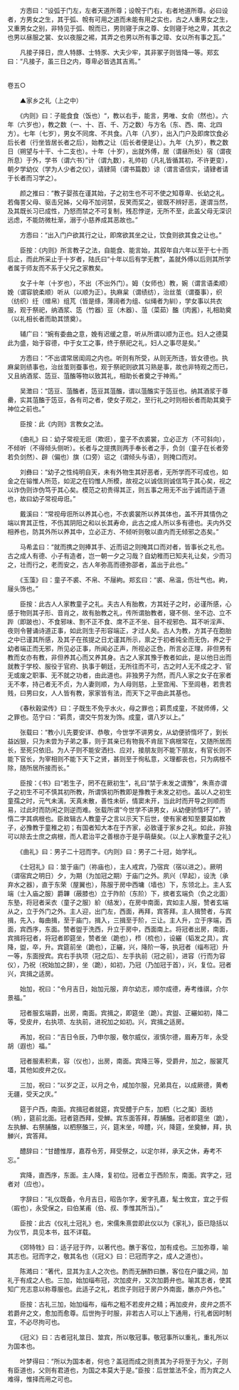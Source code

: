 <!-- { "loadSidebar": true } -->
　　方悫曰：“设弧于门左，左者天道所尊；设帨于门右，右者地道所尊。必曰设者，方男女之生，其于弧、帨有可用之道而未能有用之实也，古之人重男女之生，又重男女之别，非特见于弧、帨而已，男则寝于床之尊、女则寝于地之卑，其衣之也男以昼服之裳、女以夜服之裼，其弄之也男以所有事之璋、女以所有事之瓦。”

　　凡接子择日，庶人特豚、士特豕、大夫少牢，其非冢子则皆降一等。郑玄曰：“凡接子，虽三日之内，尊卑必皆选其吉焉。”  
　 

卷五○

　　▲家乡之礼（上之中）

　　《内则》曰：子能食食（饭也）“，教以右手，能言，男唯、女俞（然也）。六年（六岁也），教之数（一、十、百、千、万之数）与方名（东、西、南、北四方）。七年（七岁），男女不同席、不共食。八年（八岁），出入门户及即席饮食必后长者（行坐皆居长者之后），始教之让（后长者便是让）。九年（九岁），教之数日（朔望与十干、十二支也）。十年（十岁），出就外傅，居（谓昼所处）宿（谓夜所息）于外，学书（谓六书）”计（谓九数），礼帅初（凡礼皆循其初，不许更变），朝夕学幼仪（学为人少者之仪），请肄简（谓书篇数）谅（谓言语信实，请肄者请于长者而习学之）。

　　颜之推曰：“教子婴孩在谨其始，子之初生也不可不使之知尊卑、长幼之礼。若侮詈父母、驱击兄姊，父母不加诃禁，反笑而奖之，彼既不辨好恶，遂谓当然，及其既长习已成性，乃怒而禁之不可复制，残忍悖逆，无所不至，此盖父母无深识远虑，不能防微杜渐，溺于小慈养成其恶故也。”

　　方悫曰：“出入门户欲其行之让，即席欲其坐之让，饮食则欲其食之让也。”

　　臣按：《内则》所言教子之法，自能食、能言始，其叙年自六年以至于七十而后止，而此所采止于十岁者，陆氏曰“十年以后有学无教”，盖就外傅以后则其所学者属于师友而不系于父兄之家教矣。

　　女子十年（十岁也），不出（不出外门）。姆（女师也）教，婉（谓言语柔顺）娩（谓容貌柔顺）听从（以顺为正）。执麻枲（谓绩纺），治丝茧（谓蚕事），织（纺织）纴（缯帛）组芃（皆是绦，薄阔者为组、似绳者为紃），学女事以共衣服，观于祭祀，纳酒浆、笾（竹器）豆（木器）、菹（菜茹）醢（肉酱），礼相助奠（以礼相长者而助其馈奠）。

　　辅广曰：“婉有委曲之意，娩有迟缓之意，听从所谓以顺为正也。妇人之德莫此为盛，始于容德，中于女工之事，终于祭祀之礼，妇人之事尽是矣。”

　　方悫曰：“不出谓常居闺闾之内也。听则有所受，从则无所违，皆女德也。执麻枲则绩事也，治丝茧则蚕事也，观于祭祀则欲其习熟是事，故也非特观之而已，又且纳酒浆、笾豆、菹醢等物以致其礼，相助长者奠之于神焉。”

　　吴澂曰：“笾豆、菹醢者，笾豆其菹醢，谓以菹醢实于笾豆也。纳其酒浆于尊罍，实其菹醢于笾豆，各有司之者，使女子观之，至行礼之时则相长者而助其奠于神位之前也。”

　　臣按：此《内则》言教女之法。

　　《曲礼》曰：幼子常视无诳（欺诳），童子不衣裘裳，立必正方（不可斜向），不倾听（不得倾头侧听）。长者与之提携则两手奉长者之手，负剑（童子在长者旁若负剑然）、辟（偏也）旗（口旁）诏之（谓倾头与语），则掩口而对。

　　刘彝曰：“幼子之性纯明自天，未有外物生其好恶者，无所学而不可成也，如金之在镕惟人所范，如泥之在钧惟人所模，故视之以诚信则诚信笃于其心矣，视之以诈伪则诈伪笃于其心矣。模范之初贵得其正，则五事之用无不出于诚而适于道也，故曰幼子常视毋诳。”

　　戴溪曰：“常视毋诳所以养其心也，不衣裘裳所以养其体也，盖不开其情伪之端以育其正性，不伤其阴阳之和以长其寿命，此古之成人所以多有德也。夫内外交相养也，防其外所以养其中，立必正方、不倾听则敬以直内而无倾邪之态矣。”

　　马希孟曰：“就而携之则捧其手、近而诏之则掩其口而对者，皆事长之礼也。古之成人有德、小子有造者，岂一朝一夕之习哉？自幼稚而已知夫礼让矣，少而习之，壮而行之，老而安之，古人年弥高而德弥邵者，盖出于此也。”

　　《玉藻》曰：童子不裘、不帛、不屦絇。郑玄曰：“裘、帛温，伤壮气也。絇，屦头饰也。”

　　臣按：此古人人家教童子之礼。夫古人有胎教，方其妊子之时，必谨所感，心感于物则其子形、音肖之，故有胎教之礼，传所谓胎教者，寝不侧、坐不边、立不跸（即跛也）、不食邪味、割不正不食、席不正不坐、目不视邪色、耳不听淫声、夜则令瞽诵诗道正事，如此则生子形容端正，才过人矣。古人为教，方其子在胞胎之中已谨其所感，及其子在孩提之日尤谨其所示，禀之于初者纯全而无伪，养之于幼者端正而无邪，所见必正事，所闻必正声，所视必正色，所言必正理，非但男有教而女亦有教，非但养其心而又养其身。古之人家其豫于教者如此，是以他日出而就教于学校、服役于官府、执事于朝廷，无所往而不可，古之时人无不成之才、官无或废之职事、无不就之功者，由此道也。非独男子为然，而凡人家之女子在家者无不孝，持己者无不贞，为人妻则顺，为人母则慈，上至宫闱、下至闾巷，若贵若贱，曰男曰女，人人皆有教，家家皆有法，而天下之平由此其基也。

　　《春秋穀梁传》曰：子既生不免乎水火，母之罪也；羁贯成童，不就师傅，父之罪也。范宁曰：“羁贯，谓交午剪发为饰。成童，谓八岁以上。”

　　张载曰：“教小儿先要安详、恭敬，今世学不讲男女，从幼便骄惰坏了，到长益凶狠，只为未尝为子弟之事，则于其亲已有物我不肯屈下病根常在，又随所居而长，至死只依旧。为人子则不能安洒扫、应对，接朋友则不能下朋友，有官长则不能下官长，为宰相则不能下天下之贤，甚则至于徇私意，义理都丧也，只为病根不除，随所居所接而长。”

　　臣按：《书》曰“若生子，罔不在厥初生”，礼曰“禁于未发之谓豫”，朱熹亦谓子之初生不可不慎其初所教，所谓慎初所教即是豫教于未发之初也。盖以人之初生童孺之时，元气未漓，天真未散，善性未斫，情窦未开，当此时而开导之则顺而易，过此时而防闲之则逆而难。张载所谓“今世学不讲男女，从幼便骄惰坏了”，骄惰二字其病根也。臣故辑古人教童子之言以示天下后世，使有家者知至要莫如教子，必豫教于童稚之初；有国者知大本在于齐家，必致谨于家乡之礼。如此，非独可以除去士庶之病根，而人君治平之善根亦于是乎萌蘖矣。（以上人家教童子之礼）

　　《曲礼》曰：男子二十冠而字。《内则》曰：男子二十冠，始学礼。

　　《士冠礼》曰：筮于庙门（祢庙也），主人戒宾，乃宿宾（宿以进之）。厥明（谓宿宾之明日）夕，为期（为加冠之期）于庙门之外。夙兴（早起），设洗（承弃水之器），直于东荣（屋翼也），陈服于房中西墉（墙也）下，东领北上。主人玄端（士入庙之服）爵韠（蔽膝也）立于阼阶（东阶）下，摈者玄端负（负之北面）东塾，将冠者采衣（童子之服）紒（结发），在房中南面，宾如主人服，赞者玄端从之，立于外门之外。主人迎，出门左，西面，再拜，宾答拜。主人揖赞者，与宾揖，先入，每曲揖，至于庙门，揖入，三揖至于阶，三让。主人升，立于序端，西面，宾西序，东面。赞者盥于洗西，升立于房中，西面南上。将冠者出房，南面，宾揖将冠者，将冠者即筵坐，赞者坐（跪也），栉（梳也），设纚（韬发之具）。宾降，盥，卒，升。宾筵前坐（跪也），正纚，兴，降阶一等，执冠者（缁布冠）升一等，东面授宾。宾右手执项（冠之后）、左手执前（冠之前），进容（行而为容仪），乃祝（祝始加之辞），坐（跪），如初，乃冠（乃加冠于首），兴，复位。冠者兴，宾揖之适房。

　　始加，祝曰：“令月吉日，始加元服，弃尔幼志，顺尔成德，寿考维祺，介尔景福。”

　　冠者服玄端爵，出房，南面。宾揖之，即筵坐（跪）。宾盥、正纚如初，降二等，受皮弁，右执项、左执前，进祝加之如初。兴，宾揖之适房。

　　再加，祝曰：“吉日令辰，乃申尔服，敬尔威仪，淑慎尔德，眉寿万年，永受胡（遐也）福。”

　　冠者服素积素，容（仪也），出房，南面。宾降三等，受爵弁，加之，服裳芃壒，其他如皮弁之仪。

　　三加，祝曰：“以岁之正，以月之令，咸加尔服，兄弟具在，以成厥德，黄耇无疆，受天之庆。”

　　筵于户西，南面。宾揖冠者就筵，宾受醴于户东，加柶（匕之属）面枋（柄），筵前北面。冠者筵西拜，受觯。宾东面答拜，荐脯醢。冠者即筵坐（跪），左执觯、右祭脯醢，以柶祭醢三，兴，筵末坐，啐醴，兴，降筵，坐奠觯，拜，执觯兴，宾答拜。

　　醴辞曰：“甘醴惟厚，嘉荐令芳，拜受祭之，以定尔祥，承天之休，寿考不忘。”

　　宾降，直西序，东面。主人降，复初位。冠者立于西阶东，南面。宾字之，冠者对（应也）。

　　字辞曰：“礼仪既备，令月吉日，昭告尔字，爰字孔嘉，髦士攸宜，宜之于假（嘏也），永受保之，曰伯某甫（伯、叔、季惟其所当）。”

　　臣按：此古《仪礼士冠礼》也，宋儒朱熹尝即此仪以为《家礼》，臣已隐括以为仪节，具见本书，兹不详载。

　　《郊特牲》曰：适子冠于阼，以著代也。醮于客位，加有成也。三加弥尊，喻其志也。冠而字之，敬其名也（《冠义》曰：已冠而字之，成人之道也）。

　　陈澔曰：“著代，显其为主人之次也。酌而无酬酢曰醮，客位在户牖之间，加礼于有成之人也。三加，始加缁布冠，次加皮弁，又次加爵弁也。喻其志者，使其知广充志意以称尊服也。此适子之礼，若庶子则冠于房户外南面，醮亦户外也。”

　　臣按：古礼三加，始加缁布，缁布之粗不若皮弁之精；再加皮弁，皮弁之质不若爵弁之文，愈加而愈尊。后世拘于时服，非若古人可以上下通用，行礼者因时制宜，不必尽拘可也。

　　《冠义》曰：古者冠礼筮日、筮宾，所以敬冠事。敬冠事所以重礼，重礼所以为国本也。

　　叶梦得曰：“所以为国本者，何也？盖冠而成之则责其为子将至于为父，子则有臣道也，父则有君道也，为国之本莫大于是。”臣按：后世筮法不全，而为宾之人难得，惟择而用之可也。

